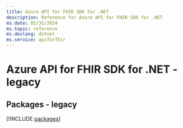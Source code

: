 ```yaml
---
title: Azure API for FHIR SDK for .NET
description: Reference for Azure API for FHIR SDK for .NET
ms.date: 05/31/2024
ms.topic: reference
ms.devlang: dotnet
ms.service: apiforfhir
---
```

# Azure API for FHIR SDK for .NET - legacy
## Packages - legacy
[!INCLUDE [packages](api-for-fhir-index.md)]